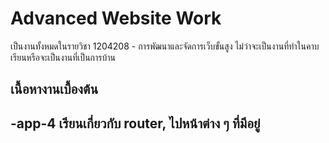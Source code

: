 # Advanced Website Work
เป็นงานทั้งหมดในรายวิชา 1204208 - การพัฒนาและจัดการเว็บขั้นสูง ไม่ว่าจะเป็นงานที่ทำในคาบเรียนหรือจะเป็นงานที่เป็นการบ้าน

## เนื้อหางานเบื้องต้น
-app-4 เรียนเกี่ยวกับ router, ไปหน้าต่าง ๆ ที่มีอยู่
-
